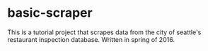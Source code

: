 # basic-scraper

This is a tutorial project that scrapes data from the city of seattle's restaurant inspection database.  Written in spring of 2016.